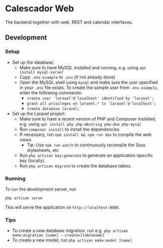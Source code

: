 # Calescador Web
The backend together with web, REST and calendar interfaces.

## Development

### Setup
* Set up the database:
    * Make sure to have MySQL installed and running, e.g. using `apt install mysql-server`
    * Copy `.env.example` to `.env` (if not already done)
    * Open the MySQL shell using `mysql` and make sure the user specified in your `.env` file exists. To create the sample user from `.env.example`, enter the following commands:
        * `create user 'laravel'@'localhost' identified by 'laravel';`
        * `grant all privileges on laravel.* to 'laravel'@'localhost';`
        * `create database laravel;`
* Set up the Laravel project:
    * Make sure to have a recent version of PHP and Composer installed, e.g. using `apt install php php-mbstring php-dom php-mysql`
    * Run `composer install` to install the dependencies
    * If necessary, run `npm install && npm run dev` to compile the web views
        * Tip: Use `npm run watch` to continuously recompile the Sass stylesheets, etc
    * Run `php artisan key:generate` to generate an application-specific key (locally).
    * Run `php artisan migrate` to create the database tables

### Running
To run the development server, run

`php artisan serve`

This will serve the application on `http://localhost:8000`.

### Tips
* To create a new database migration, run e.g. `php artisan make:migration [name] --create=[tablename]`
* To create a new model, run `php artisan make:model [name]`
